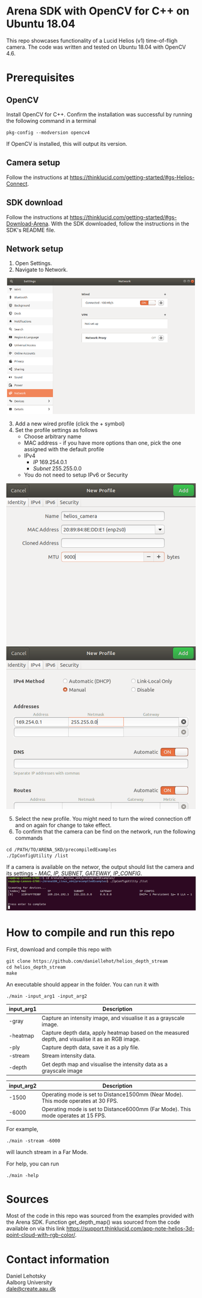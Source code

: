 # Arena SDK with OpenCV for C++ on Ubuntu 18.04
This repo showcases functionality of a Lucid Helios (v1) time-of-fligh camera. The code was written and tested on Ubuntu 18.04 with OpenCV 4.6.

# Prerequisites

## OpenCV 
Install OpenCV for C++. Confirm the installation was successful by running the following command in a terminal
```
pkg-config --modversion opencv4
```
If OpenCV is installed, this will output its version.

## Camera setup
Follow the instructions at https://thinklucid.com/getting-started/#gs-Helios-Connect.

## SDK download 
Follow the instructions at https://thinklucid.com/getting-started/#gs-Download-Arena. With the SDK downloaded, follow the instructions in the SDK's README file. 

## Network setup
1. Open Settings.
2. Navigate to Network. 

<p align="center">
    <img src="img/network_settings.png" alt="img" width="500"/>
</p>

3. Add a new wired profile (click the + symbol)
4. Set the profile settings as follows 
    - Choose arbitrary name
    - MAC address - if you have more options than one, pick the one assigned with the default profile
    - IPv4
        - *IP* 169.254.0.1
        - *Subnet* 255.255.0.0
    - You do not need to setup IPv6 or Security

<p align="center">
    <img src="img/new_profile_1.png" alt="img"/>
    <img src="img/new_profile_2.png" alt="img"/>
</p>

5. Select the new profile. You might need to turn the wired connection off and on again for change to take effect. 
6. To confirm that the camera can be find on the network, run the following commands
```
cd /PATH/TO/ARENA_SKD/precompiledExamples
./IpConfigUtility /list
```
If a camera is available on the networ, the output should list the camera and its settings - *MAC, IP, SUBNET, GATEWAY, IP_CONFIG*.
![img](img/output.png)


# How to compile and run this repo
First, download and compile this repo with 
```
git clone https://github.com/daniellehot/helios_depth_stream
cd helios_depth_stream
make
```
An executable should appear in the folder. You can run it with
 ```
 ./main -input_arg1 -input_arg2
 ```
|input_arg1|Description|
|----------|--------------------------------------------------------------------------------------------------|
| -gray    | Capture an intensity image, and visualise it as a grayscale image.                               |
| -heatmap | Capture depth data, apply heatmap based on the measured depth, and visualise it as an RGB image. |
| -ply     | Capture depth data, save it as a ply file.                                                       |
| -stream  | Stream intensity data.                                                                           |
| -depth   | Get depth map and visualise the intensity data as a grayscale image                              |

|input_arg2|Description|
|----------|--------------------------------------------------------------------------------------------------|
| -1500    | Operating mode is set to Distance1500mm (Near Mode). This mode operates at 30 FPS.               |
| -6000    | Operating mode is set to Distance6000mm (Far Mode). This mode operates at 15 FPS.                |

For example, 
```
./main -stream -6000
``` 
will launch stream in a Far Mode.

For help, you can run
```
./main -help
```

# Sources
Most of the code in this repo was sourced from the examples provided with the Arena SDK. Function get_depth_map() was sourced from the code available on via this link https://support.thinklucid.com/app-note-helios-3d-point-cloud-with-rgb-color/.

# Contact information
Daniel Lehotsky<br/>
Aalborg University<br/>
dale@create.aau.dk